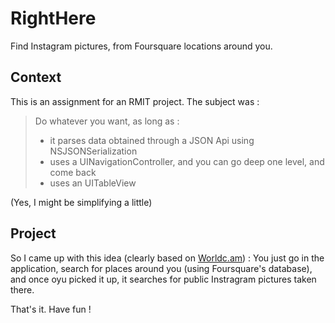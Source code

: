 RightHere
=========

Find Instagram pictures, from Foursquare locations around you.

Context
---------
This is an assignment for an RMIT project.
The subject was :
> Do whatever you want, as long as :
> + it parses data obtained through a JSON Api using NSJSONSerialization
> + uses a UINavigationController, and you can go deep one level, and come back
> + uses an UITableView

(Yes, I might be simplifying a little)


Project
---------
So I came up with this idea (clearly based on [Worldc.am](http://worldc.am/)) :
You just go in the application, search for places around you (using Foursquare's database), and once oyu picked it up, it searches for public Instragram pictures taken there.

That's it.
Have fun !
